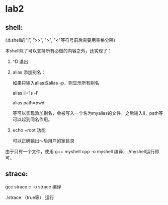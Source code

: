 # lab2

## shell:

(本shell的“|”,  “>>”,  ">", "<"等符号前后需要用空格分隔)

本shell除了可以支持所有必做的内容之外，还实现了：

1. ^D 退出

2. alias 添加别名：

   如果只输入alias或alias -p，则显示所有别名

   alias ll=‘ls -l’

   alias path=pwd

   等可以实现添加别名，会被写入一个名为myalias的文件，之后输入ll，path等可以起到同名作用。
   
3. echo ~root 功能

   可以正确输出～后用户的家目录

由于只有一个文件，使用 g++ myshell.cpp -o myshell 编译，./myshell运行即可。

## strace:

gcc strace.c -o strace 编译

./strace （true等） 运行
